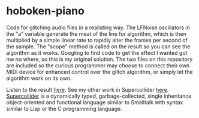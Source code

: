 # hoboken-piano
Code for glitching audio files in a realisting way. The LFNoise oscillators in the "a" variable generate the meat of the line for algorithm, which is then multiplied by a simple linear rate to rapidly alter the frames per second of the sample. The "scope" method is called on the result so you can see the algorithm as it works.  Googling to find code to get the effect I wanted got me no where, so this is my original solution. The two files on this repository are included so the curious programmer may choose to connect their own MIDI device for enhanced control over the glitch algorithm, or simply let the algorithm work on its own.

Listen to the result [here](https://soundcloud.com/hatredofmusic/piano-swells-glitched).
See my other work in Supercollider [here](https://github.com/mnd-dsgn/red_sun). [Supercollider](http://supercollider.github.io/download.html) is a dynamically typed, garbage-collected, single inheritance object-oriented and functional language similar to Smalltalk with syntax similar to Lisp or the C programming language.
